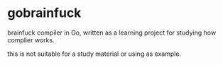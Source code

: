# gobrainfuck
brainfuck compiler in Go, written as a learning project for studying how complier works.

this is not suitable for a study material or using as example.
